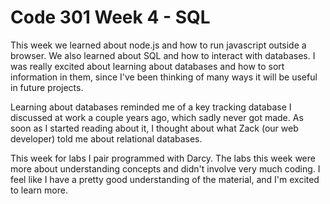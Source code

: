 # Code 301 Week 4 - SQL

This week we learned about node.js and how to run javascript outside a browser. We also learned about SQL and how to interact with databases. I was really excited about learning about databases and how to sort information in them, since I've been thinking of many ways it will be useful in future projects.

Learning about databases reminded me of a key tracking database I discussed at work a couple years ago, which sadly never got made.  As soon as I started reading about it, I thought about what Zack (our web developer) told me about relational databases.

This week for labs I pair programmed with Darcy. The labs this week were more about understanding concepts and didn't involve very much coding. I feel like I have a pretty good understanding of the material, and I'm excited to learn more.
